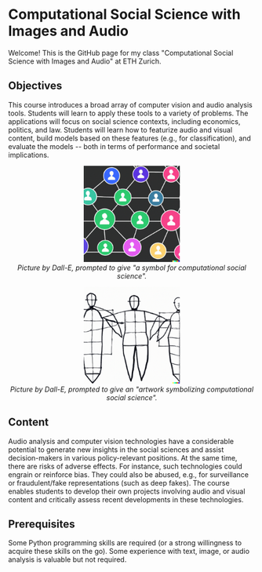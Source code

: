 # Computational Social Science with Images and Audio

Welcome! This is the GitHub page for my class "Computational Social Science with Images and Audio" at ETH Zurich.

## Objectives

This course introduces a broad array of computer vision and audio analysis tools. Students will learn to apply these tools to a variety of problems. The applications will focus on social science contexts, including economics, politics, and law. Students will learn how to featurize audio and visual content, build models based on these features (e.g., for classification), and evaluate the models -- both in terms of performance and societal implications.

<p align="center">
  <img src="https://github.com/philinew/css_images_audio/blob/main/data/design/dalle1.png" width="39%" />
  <br>
  <i>Picture by Dall-E, prompted to give "a symbol for computational social science".</i>
</p>

<p align="center">
  <img src="https://github.com/philinew/css_images_audio/blob/main/data/design/dalle2.png" width="39%" />
  <br>
  <i>Picture by Dall-E, prompted to give an "artwork symbolizing computational social science".</i>
</p>

## Content

Audio analysis and computer vision technologies have a considerable potential to generate new insights in the social sciences and assist decision-makers in various policy-relevant positions. At the same time, there are risks of adverse effects. For instance, such technologies could engrain or reinforce bias. They could also be abused, e.g., for surveillance or fraudulent/fake representations (such as deep fakes). The course enables students to develop their own projects involving audio and visual content and critically assess recent developments in these technologies.

## Prerequisites

Some Python programming skills are required (or a strong willingness to acquire these skills on the go). Some experience with text, image, or audio analysis is valuable but not required.

